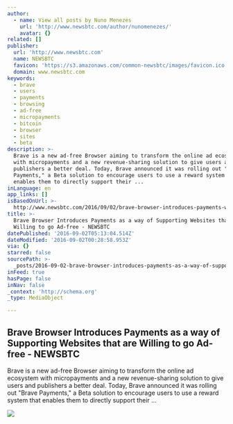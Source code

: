 ```yaml
---
author:
  - name: View all posts by Nuno Menezes
    url: 'http://www.newsbtc.com/author/nunomenezes/'
    avatar: {}
related: []
publisher:
  url: 'http://www.newsbtc.com'
  name: NEWSBTC
  favicon: 'https://s3.amazonaws.com/common-newsbtc/images/favicon.ico'
  domain: www.newsbtc.com
keywords:
  - brave
  - users
  - payments
  - browsing
  - ad-free
  - micropayments
  - bitcoin
  - browser
  - sites
  - beta
description: >-
  Brave is a new ad-free Browser aiming to transform the online ad ecosystem
  with micropayments and a new revenue-sharing solution to give users and
  publishers a better deal. Today, Brave announced it was rolling out "Brave
  Payments," a Beta solution to encourage users to use a reward system that
  enables them to directly support their ...
inLanguage: en
app_links: []
isBasedOnUrl: >-
  http://www.newsbtc.com/2016/09/02/brave-browser-introduces-payments-way-supporting-websites-willing-go-ad-free/
title: >-
  Brave Browser Introduces Payments as a way of Supporting Websites that are
  Willing to go Ad-free - NEWSBTC
datePublished: '2016-09-02T05:13:04.514Z'
dateModified: '2016-09-02T00:28:58.953Z'
via: {}
starred: false
sourcePath: >-
  _posts/2016-09-02-brave-browser-introduces-payments-as-a-way-of-supporting-web.md
inFeed: true
hasPage: false
inNav: false
_context: 'http://schema.org'
_type: MediaObject

---
```

<article style=""><h1>Brave Browser Introduces Payments as a way of Supporting Websites that are Willing to go Ad-free - NEWSBTC</h1><p>Brave is a new ad-free Browser aiming to transform the online ad ecosystem with micropayments and a new revenue-sharing solution to give users and publishers a better deal. Today, Brave announced it was rolling out "Brave Payments," a Beta solution to encourage users to use a reward system that enables them to directly support their ...</p><img src="http://s3.amazonaws.com/main-newsbtc-images/2016/09/02005352/Brave.jpg" /></article>